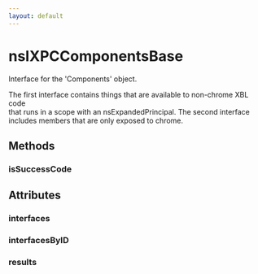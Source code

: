 ```yaml
---
layout: default
---
```


# nsIXPCComponentsBase #
  
Interface for the 'Components' object.  
  
The first interface contains things that are available to non-chrome XBL code  
that runs in a scope with an nsExpandedPrincipal. The second interface  
includes members that are only exposed to chrome.  
  

## Methods ##

### isSuccessCode ###

## Attributes ##

### interfaces ###

### interfacesByID ###

### results ###
